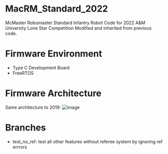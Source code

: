 # MacRM_Standard_2022
McMaster Robomaster Standard Infantry Robot Code for 2022 A&amp;M University Lone Star Competition
Modified and inherited from previous code.

# Firmware Environment
- Type C Development Board
- FreeRTOS

# Firmware Architecture
Same architecture to 2019:
![image](https://user-images.githubusercontent.com/57267209/185773597-4cd07a38-2232-4443-a679-13531dbe4313.png)

# Branches
- test_no_ref: test all other features without referee system by ignoring ref errrors